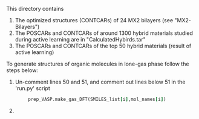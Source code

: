 This directory contains 

1. The optimized structures (CONTCARs) of 24 MX2 bilayers (see "MX2-Bilayers")
2. The POSCARs and CONTCARs of around 1300 hybrid materials studied during active learning are in "CalculatedHybirds.tar"
3. The POSCARs and CONTCARs of the top 50 hybrid materials (result of active learning)

To generate structures of organic molecules in lone-gas phase follow the steps below: 

1. Un-comment lines 50 and 51, and comment out lines below 51 in the 'run.py' script 

```for i in range(len(SMILES_list)):
        prep_VASP.make_gas_DFT(SMILES_list[i],mol_names[i])
```

2. 
